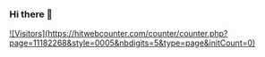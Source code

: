 ### Hi there 👋

<!-- hitwebcounter Code START -->
<a href="https://www.hitwebcounter.com" target="_blank">
![Visitors](https://hitwebcounter.com/counter/counter.php?page=11182268&style=0005&nbdigits=5&type=page&initCount=0)     

<!--
**itmam07/itmam07** is a ✨ _special_ ✨ repository because its `README.md` (this file) appears on your GitHub profile.

Here are some ideas to get you started:

- 🔭 I’m currently working on ...
- 🌱 I’m currently learning ...
- 👯 I’m looking to collaborate on ...
- 🤔 I’m looking for help with ...
- 💬 Ask me about ...
- 📫 How to reach me: ...
- 😄 Pronouns: ...
- ⚡ Fun fact: ...
-->
